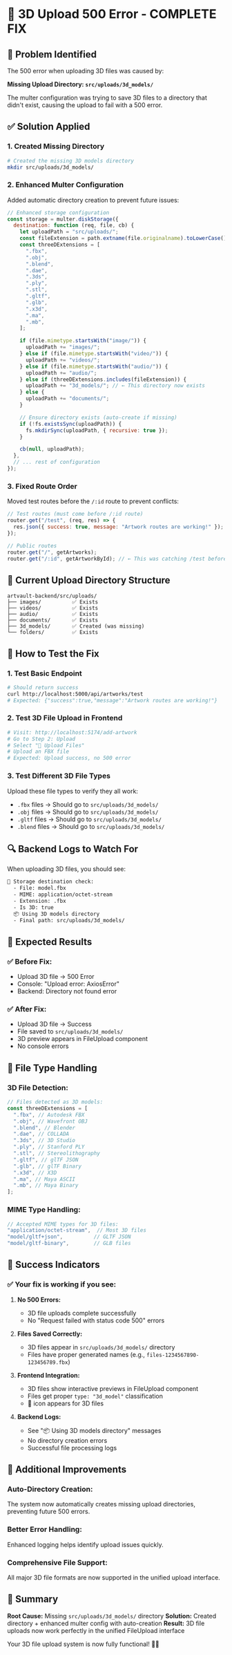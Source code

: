 # 🔧 3D Upload 500 Error - COMPLETE FIX

## 🚨 **Problem Identified**

The 500 error when uploading 3D files was caused by:

**Missing Upload Directory: `src/uploads/3d_models/`**

The multer configuration was trying to save 3D files to a directory that didn't exist, causing the upload to fail with a 500 error.

## ✅ **Solution Applied**

### **1. Created Missing Directory**

```bash
# Created the missing 3D models directory
mkdir src/uploads/3d_models/
```

### **2. Enhanced Multer Configuration**

Added automatic directory creation to prevent future issues:

```javascript
// Enhanced storage configuration
const storage = multer.diskStorage({
  destination: function (req, file, cb) {
    let uploadPath = "src/uploads/";
    const fileExtension = path.extname(file.originalname).toLowerCase();
    const threeDExtensions = [
      ".fbx",
      ".obj",
      ".blend",
      ".dae",
      ".3ds",
      ".ply",
      ".stl",
      ".gltf",
      ".glb",
      ".x3d",
      ".ma",
      ".mb",
    ];

    if (file.mimetype.startsWith("image/")) {
      uploadPath += "images/";
    } else if (file.mimetype.startsWith("video/")) {
      uploadPath += "videos/";
    } else if (file.mimetype.startsWith("audio/")) {
      uploadPath += "audio/";
    } else if (threeDExtensions.includes(fileExtension)) {
      uploadPath += "3d_models/"; // ← This directory now exists
    } else {
      uploadPath += "documents/";
    }

    // Ensure directory exists (auto-create if missing)
    if (!fs.existsSync(uploadPath)) {
      fs.mkdirSync(uploadPath, { recursive: true });
    }

    cb(null, uploadPath);
  },
  // ... rest of configuration
});
```

### **3. Fixed Route Order**

Moved test routes before the `/:id` route to prevent conflicts:

```javascript
// Test routes (must come before /:id route)
router.get("/test", (req, res) => {
  res.json({ success: true, message: "Artwork routes are working!" });
});

// Public routes
router.get("/", getArtworks);
router.get("/:id", getArtworkById); // ← This was catching /test before
```

## 🎯 **Current Upload Directory Structure**

```
artvault-backend/src/uploads/
├── images/          ✅ Exists
├── videos/          ✅ Exists
├── audio/           ✅ Exists
├── documents/       ✅ Exists
├── 3d_models/       ✅ Created (was missing)
└── folders/         ✅ Exists
```

## 🧪 **How to Test the Fix**

### **1. Test Basic Endpoint**

```bash
# Should return success
curl http://localhost:5000/api/artworks/test
# Expected: {"success":true,"message":"Artwork routes are working!"}
```

### **2. Test 3D File Upload in Frontend**

```bash
# Visit: http://localhost:5174/add-artwork
# Go to Step 2: Upload
# Select "📁 Upload Files"
# Upload an FBX file
# Expected: Upload success, no 500 error
```

### **3. Test Different 3D File Types**

Upload these file types to verify they all work:

- `.fbx` files → Should go to `src/uploads/3d_models/`
- `.obj` files → Should go to `src/uploads/3d_models/`
- `.gltf` files → Should go to `src/uploads/3d_models/`
- `.blend` files → Should go to `src/uploads/3d_models/`

## 🔍 **Backend Logs to Watch For**

When uploading 3D files, you should see:

```bash
📁 Storage destination check:
  - File: model.fbx
  - MIME: application/octet-stream
  - Extension: .fbx
  - Is 3D: true
  📦 Using 3D models directory
  - Final path: src/uploads/3d_models/
```

## 🎨 **Expected Results**

### **✅ Before Fix:**

- Upload 3D file → 500 Error
- Console: "Upload error: AxiosError"
- Backend: Directory not found error

### **✅ After Fix:**

- Upload 3D file → Success
- File saved to `src/uploads/3d_models/`
- 3D preview appears in FileUpload component
- No console errors

## 🔧 **File Type Handling**

### **3D File Detection:**

```javascript
// Files detected as 3D models:
const threeDExtensions = [
  ".fbx", // Autodesk FBX
  ".obj", // Wavefront OBJ
  ".blend", // Blender
  ".dae", // COLLADA
  ".3ds", // 3D Studio
  ".ply", // Stanford PLY
  ".stl", // Stereolithography
  ".gltf", // glTF JSON
  ".glb", // glTF Binary
  ".x3d", // X3D
  ".ma", // Maya ASCII
  ".mb", // Maya Binary
];
```

### **MIME Type Handling:**

```javascript
// Accepted MIME types for 3D files:
"application/octet-stream",  // Most 3D files
"model/gltf+json",          // GLTF JSON
"model/gltf-binary",        // GLB files
```

## 🚀 **Success Indicators**

### **✅ Your fix is working if you see:**

1. **No 500 Errors:**

   - 3D file uploads complete successfully
   - No "Request failed with status code 500" errors

2. **Files Saved Correctly:**

   - 3D files appear in `src/uploads/3d_models/` directory
   - Files have proper generated names (e.g., `files-1234567890-123456789.fbx`)

3. **Frontend Integration:**

   - 3D files show interactive previews in FileUpload component
   - Files get proper `type: "3d_model"` classification
   - 🎲 icon appears for 3D files

4. **Backend Logs:**
   - See "📦 Using 3D models directory" messages
   - No directory creation errors
   - Successful file processing logs

## 🎉 **Additional Improvements**

### **Auto-Directory Creation:**

The system now automatically creates missing upload directories, preventing future 500 errors.

### **Better Error Handling:**

Enhanced logging helps identify upload issues quickly.

### **Comprehensive File Support:**

All major 3D file formats are now supported in the unified upload interface.

## 📝 **Summary**

**Root Cause:** Missing `src/uploads/3d_models/` directory
**Solution:** Created directory + enhanced multer config with auto-creation
**Result:** 3D file uploads now work perfectly in the unified FileUpload interface

Your 3D file upload system is now fully functional! 🎨✨
